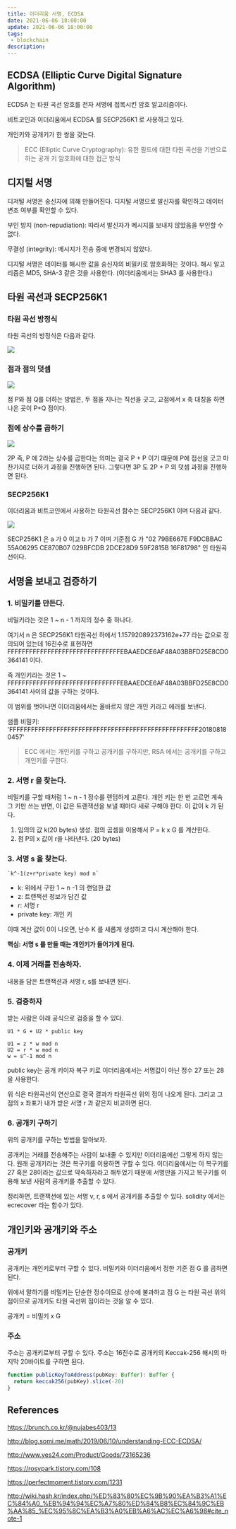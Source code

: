 ```yaml
---
title: 이더리움 서명, ECDSA
date: 2021-06-06 18:00:00
update: 2021-06-06 18:00:00
tags:
 - blockchain
description:
---
```


## ECDSA (Elliptic Curve Digital Signature Algorithm)

ECDSA 는 타원 곡선 암호를 전자 서명에 접목시킨 암호 알고리즘이다.

비트코인과 이더리움에서 ECDSA 를 SECP256K1 로 사용하고 있다.

개인키와 공개키가 한 쌍을 갖는다.

> ECC (Elliptic Curve Cryptography): 유한 필드에 대한 타원 곡선을 기반으로 하는 공개 키 암호화에 대한 접근 방식

## 디지털 서명

디저털 서명은 송신자에 의해 만들어진다. 디지털 서명으로 발신자를 확인하고 데이터 변조 여부를 확인할 수 있다.

부인 방지 (non-repudiation): 따라서 발신자가 메시지를 보내지 않았음을 부인할 수 없다.

무결성 (integrity): 메시지가 전송 중에 변경되지 않았다.

디지털 서명은 데이터를 해시한 값을 송신자의 비밀키로 암호화하는 것이다. 해시 알고리즘은 MD5, SHA-3 같은 것을 사용한다. (이더리움에서는 SHA3 를 사용한다.)

## 타원 곡선과 SECP256K1

### 타원 곡선 방정식

타원 곡선의 방정식은 다음과 같다.

![](./1.png)

### 점과 점의 덧셈

![](./2.png)

점 P와 점 Q를 더하는 방법은, 두 점을 지나는 직선을 긋고, 교점에서 x 축 대칭을 하면 나온 곳이 P+Q 점이다.

### 점에 상수를 곱하기

![](./3.png)

2P 즉, P 에 2라는 상수를 곱한다는 의미는 결국 P + P 이기 떄문에 P에 접선을 긋고 마찬가지로 더하기 과정을 진행하면 된다. 그렇다면 3P 도 2P + P 의 덧셈 과정을 진행하면 된다.

### SECP256K1

이더리움과 비트코인에서 사용하는 타원곡선 함수는 SECP256K1 이며 다음과 같다.

![](./4.png)

SECP256K1 은 a 가 0 이고 b 가 7 이며 기준점 G 가 "02 79BE667E F9DCBBAC 55A06295 CE870B07 029BFCDB 2DCE28D9 59F2815B 16F81798" 인 타원곡선이다.

## 서명을 보내고 검증하기

### 1. 비밀키를 만든다.

비밀키라는 것은 1 ~ n - 1 까지의 정수 중 하나다.

여기서 n 은 SECP256K1 타원곡선 하에서 1.157920892373162e+77 라는 값으로 정의되어 있는데 16진수로 표현하면 FFFFFFFFFFFFFFFFFFFFFFFFFFFFFFFEBAAEDCE6AF48A03BBFD25E8CD0364141 이다.

즉 개인키라는 것은 1 ~ FFFFFFFFFFFFFFFFFFFFFFFFFFFFFFFEBAAEDCE6AF48A03BBFD25E8CD0364141 사이의 값을 구하는 것이다.

이 범위를 벗어나면 이더리움에서는 올바르지 않은 개인 키라고 에러를 보낸다.

샘플 비밀키: 'FFFFFFFFFFFFFFFFFFFFFFFFFFFFFFFFFFFFFFFFFFFFFFFFFFFF201808180457'

> ECC 에서는 개인키를 구하고 공개키를 구하지만, RSA 에서는 공개키를 구하고 개인키를 구한다.

### 2. 서명 r 을 찾는다.

비밀키를 구할 때처럼 1 ~ n - 1 정수를 랜덤하게 고른다. 개인 키는 한 번 고르면 계속 그 키만 쓰는 반면, 이 값은 트랜잭션을 보낼 때마다 새로 구해야 한다. 이 값이 k 가 된다.

1. 임의의 값 k(20 bytes) 생성. 점의 곱셈을 이용해서 P = k x G 를 계산한다.
2. 점 P의 x 값이 r을 나타낸다. (20 bytes)

### 3. 서명 s 을 찾는다.

```text
`k^-1(z+r*private key) mod n`
```

- k: 위에서 구한 1 ~ n -1 의 랜덤한 값
- z: 트랜잭션 정보가 담긴 값
- r: 서명 r
- private key: 개인 키

이때 계산 값이 0이 나오면, 난수 K 를 새롭게 생성하고 다시 계산해야 한다.

**핵심: 서명 s 를 만들 때는 개인키가 들어가게 된다.**

### 4. 이제 거래를 전송하자.

내용을 담은 트랜잭션과 서명 r, s를 보내면 된다.

### 5. 검증하자

받는 사람은 아래 공식으로 검증을 할 수 있다.

```text
U1 * G + U2 * public key
```

```text
U1 = z * w mod n
U2 = r * w mod n
w = s^-1 mod n
```

public key는 공개 키이자 복구 키로 이더리움에서는 서명값이 아닌 정수 27 또는 28을 사용한다.

위 식은 타원곡선의 연산으로 결국 결과가 타원곡선 위의 점이 나오게 된다. 그리고 그 점의 x 좌표가 내가 받은 서명 r 과 같은지 비교하면 된다.

### 6. 공개키 구하기

위의 공개키를 구하는 방법을 알아보자.

공개키는 거래를 전송해주는 사람이 보내줄 수 있지만 이더리움에선 그렇게 하지 않는다. 원래 공개키라는 것은 복구키를 이용하면 구할 수 있다. 이더리움에서는 이 복구키를 27 혹은 28이라는 값으로 약속하자라고 해두었기 때문에 서명만을 가지고 복구키를 이용해 보낸 사람의 공개키를 추출할 수 있다.

정리하면, 트랜잭션에 있는 서명 v, r, s 에서 공개키를 추출할 수 있다. solidity 에서는 ecrecover 라는 함수가 있다.

## 개인키와 공개키와 주소

### 공개키

공개키는 개인키로부터 구할 수 있다. 비밀키와 이더리움에서 정한 기준 점 G 를 곱하면 된다.

위에서 말하기를 비밀키는 단순한 정수이므로 상수에 불과하고 점 G 는 타원 곡선 위의 점이므로 공개키도 타원 곡선위 점이라는 것을 알 수 있다.

공개키 = 비밀키 x G

### 주소

주소는 공개키로부터 구할 수 있다. 주소는 16진수로 공개키의 Keccak-256 해시의 마지막 20바이트를 구하면 된다.

```javascript
function publicKeyToAddress(pubKey: Buffer): Buffer {
  return keccak256(pubKey).slice(-20)
}
```

## References

https://brunch.co.kr/@nujabes403/13

http://blog.somi.me/math/2019/06/10/understanding-ECC-ECDSA/

http://www.yes24.com/Product/Goods/73165236

https://rosypark.tistory.com/108

https://perfectmoment.tistory.com/1231

http://wiki.hash.kr/index.php/%ED%83%80%EC%9B%90%EA%B3%A1%EC%84%A0_%EB%94%94%EC%A7%80%ED%84%B8%EC%84%9C%EB%AA%85_%EC%95%8C%EA%B3%A0%EB%A6%AC%EC%A6%98#cite_note-1
